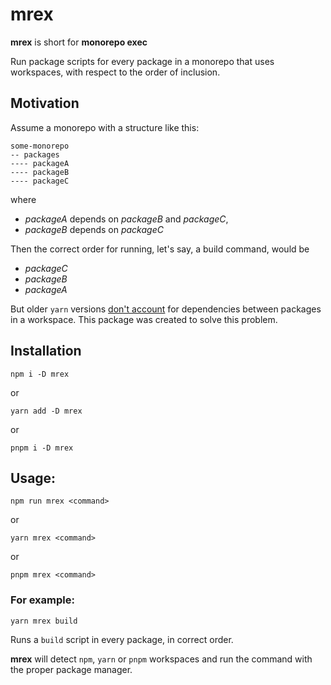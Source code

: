 # mrex

**mrex** is short for **monorepo exec**

Run package scripts for every package in a monorepo that uses workspaces, with respect to the order of inclusion.

## Motivation

Assume a monorepo with a structure like this:
```
some-monorepo
-- packages
---- packageA
---- packageB
---- packageC
```
where
- *packageA* depends on *packageB* and *packageC*,  
- *packageB* depends on *packageC*

Then the correct order for running, let's say, a build command, would be
- *packageC*
- *packageB*
- *packageA*

But older `yarn` versions [don't account](https://github.com/hfour/wsrun) for dependencies between packages in a workspace.
This package was created to solve this problem.

## Installation
```
npm i -D mrex
```
or
```
yarn add -D mrex
```
or
```
pnpm i -D mrex
```


## Usage:
```
npm run mrex <command>
```
or
```
yarn mrex <command>
```
or
```
pnpm mrex <command>
```

### For example:

```
yarn mrex build
```

Runs a `build` script in every package, in correct order. 

**mrex** will detect `npm`, `yarn` or `pnpm` workspaces and run the command with the proper package manager.
